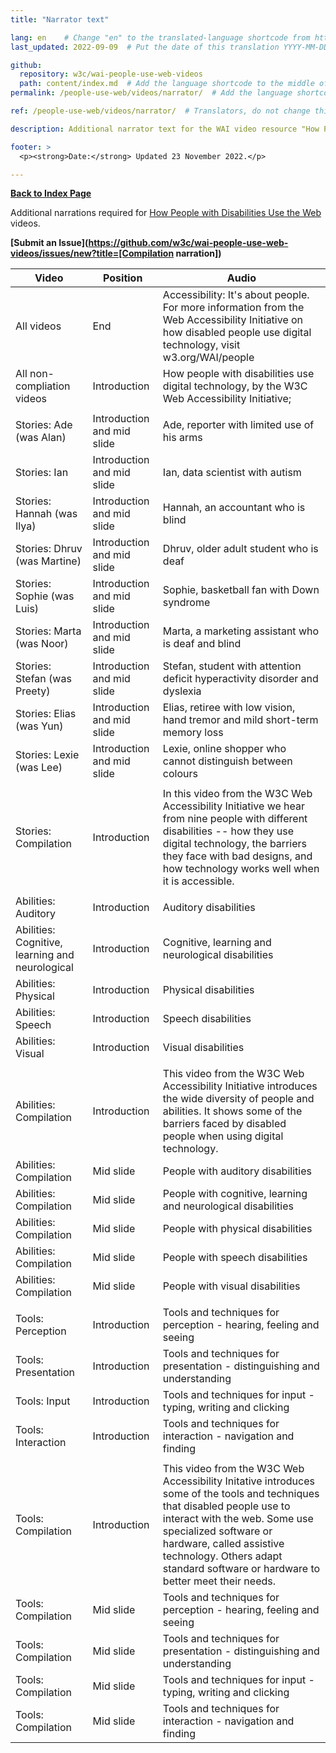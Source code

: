 ```yaml
---
title: "Narrator text"

lang: en    # Change "en" to the translated-language shortcode from https://www.iana.org/assignments/language-subtag-registry/language-subtag-registry
last_updated: 2022-09-09  # Put the date of this translation YYYY-MM-DD (with month in the middle)

github:
  repository: w3c/wai-people-use-web-videos
  path: content/index.md  # Add the language shortcode to the middle of the filename, for example: content/index.fr.md
permalink: /people-use-web/videos/narrator/  # Add the language shortcode to the end, with no slash at end, for example: /link/to/page/fr

ref: /people-use-web/videos/narrator/  # Translators, do not change this

description: Additional narrator text for the WAI video resource "How People with Disabilities Use the Web"

footer: >
  <p><strong>Date:</strong> Updated 23 November 2022.</p>

---
```


**[Back to Index Page](../../)**

Additional narrations required for [How People with Disabilities Use the Web](https://deploy-preview-113--wai-people-use-web.netlify.app/people-use-web/) videos.

**[Submit an Issue](https://github.com/w3c/wai-people-use-web-videos/issues/new?title=[Compilation narration])**

| Video | Position | Audio |
| --- | --- | --- |
| All videos | End | Accessibility: It's about people. For more information from the Web Accessibility Initiative on how disabled people use digital technology, visit w3.org/WAI/people |
| All non-compliation videos | Introduction | How people with disabilities use digital technology, by the W3C Web Accessibility Initiative;
|||
| Stories: Ade (was Alan) | Introduction and mid slide | Ade, reporter with limited use of his arms |
| Stories: Ian | Introduction and mid slide | Ian, data scientist with autism |
| Stories: Hannah (was Ilya) | Introduction and mid slide | Hannah, an accountant who is blind |
| Stories: Dhruv (was Martine) | Introduction and mid slide | Dhruv, older adult student who is deaf |
| Stories: Sophie (was Luis) | Introduction and mid slide | Sophie, basketball fan with Down syndrome |
| Stories: Marta (was Noor) | Introduction and mid slide | Marta, a marketing assistant who is deaf and blind |
| Stories: Stefan (was Preety) | Introduction and mid slide | Stefan, student with attention deficit hyperactivity disorder and dyslexia |
| Stories: Elias (was Yun) | Introduction and mid slide | Elias, retiree with low vision, hand tremor and mild short-term memory loss |
| Stories: Lexie (was Lee) | Introduction and mid slide | Lexie, online shopper who cannot distinguish between colours |
|||
| Stories: Compilation | Introduction | In this video from the W3C Web Accessibility Initiative we hear from nine people with different disabilities -- how they use digital technology, the barriers they face with bad designs, and how technology works well when it is accessible. |
|||
| Abilities: Auditory | Introduction | Auditory disabilities |
| Abilities: Cognitive, learning and neurological | Introduction | Cognitive, learning and neurological disabilities |
| Abilities: Physical | Introduction | Physical disabilities |
| Abilities: Speech | Introduction | Speech disabilities |
| Abilities: Visual | Introduction | Visual disabilities |
|||
| Abilities: Compilation | Introduction | This video from the W3C Web Accessibility Initiative introduces the wide diversity of people and abilities. It shows some of the barriers faced by disabled people when using digital technology. |
| Abilities: Compilation | Mid slide | People with auditory disabilities |
| Abilities: Compilation | Mid slide | People with cognitive, learning and neurological disabilities |
| Abilities: Compilation | Mid slide | People with physical disabilities |
| Abilities: Compilation | Mid slide | People with speech disabilities |
| Abilities: Compilation | Mid slide | People with visual disabilities |
|||
| Tools: Perception | Introduction | Tools and techniques for perception - hearing, feeling and seeing |
| Tools: Presentation | Introduction | Tools and techniques for presentation - distinguishing and understanding |
| Tools: Input | Introduction | Tools and techniques for input - typing, writing and clicking |
| Tools: Interaction | Introduction | Tools and techniques for interaction - navigation and finding |
|||
| Tools: Compilation | Introduction | This video from the W3C Web Accessibility Initative introduces some of the tools and techniques that disabled people use to interact with the web. Some use specialized software or hardware, called assistive technology. Others adapt standard software or hardware to better meet their needs. |
| Tools: Compilation | Mid slide | Tools and techniques for perception - hearing, feeling and seeing |
| Tools: Compilation | Mid slide | Tools and techniques for presentation - distinguishing and understanding |
| Tools: Compilation | Mid slide | Tools and techniques for input - typing, writing and clicking |
| Tools: Compilation | Mid slide | Tools and techniques for interaction - navigation and finding |
